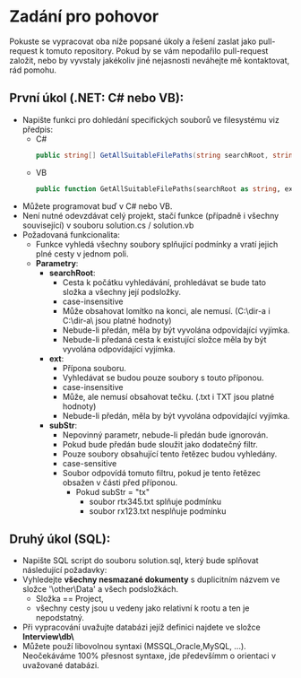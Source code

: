 # **Zadání pro pohovor**

Pokuste se vypracovat oba níže popsané úkoly a řešení zaslat jako pull-request k tomuto repository.
Pokud by se vám nepodařilo pull-request založit, nebo by vyvstaly jakékoliv jiné nejasnosti neváhejte mě kontaktovat, rád pomohu.

## **První úkol (.NET: C# nebo VB):**
-  Napište funkci pro dohledání specifických souborů ve filesystému viz předpis:
   -  C#
        ```csharp
        public string[] GetAllSuitableFilePaths(string searchRoot, string ext, string subStr = ""){}
        ```
   - VB
        ```vb
        public function GetAllSuitableFilePaths(searchRoot as string, ext as string, optional subStr as string = "") as String()
        ```
- Můžete programovat buď v C# nebo VB. 
- Není nutné odevzdávat celý projekt, stačí funkce (případně i všechny související) v souboru solution.cs / solution.vb
- Požadovaná funkcionalita:
  - Funkce vyhledá všechny soubory splňující podmínky a vratí jejich plné cesty v jednom poli. 
  - **Parametry**:
    - **searchRoot**: 
      - Cesta k počátku vyhledávání, prohledávat se bude tato složka a všechny její podsložky.
      - case-insensitive
      - Může obsahovat lomítko na konci, ale nemusí. (C:\dir-a i C:\dir-a\ jsou platné hodnoty) 
      - Nebude-li předán, měla by být vyvolána odpovídající vyjímka.
      - Nebude-li předaná cesta k existující složce měla by být vyvolána odpovídající vyjímka.
    - **ext**: 
      - Přípona souboru. 
      - Vyhledávat se budou pouze soubory s touto příponou.
      - case-insensitive
      - Může, ale nemusí obsahovat tečku. (.txt i TXT jsou platné hodnoty)
      - Nebude-li předán, měla by být vyvolána odpovídající vyjímka.
    - **subStr**:
      - Nepovinný parametr, nebude-li předán bude ignorován.
      - Pokud bude předán bude sloužit jako dodatečný filtr.
      - Pouze soubory obsahující tento řetězec budou vyhledány.
      - case-sensitive
      - Soubor odpovídá tomuto filtru, pokud je tento řetězec obsažen v části před příponou. 
        - Pokud subStr = "tx" 
          - soubor rtx345.txt splňuje podmínku
          - soubor rx123.txt nesplňuje podmínku  

## **Druhý úkol (SQL):**

- Napište SQL script do souboru solution.sql, který bude splňovat následující požadavky:
- Vyhledejte **všechny nesmazané dokumenty** s duplicitním názvem ve složce '\other\Data\' a všech podsložkách. 
  - Složka == Project, 
  - všechny cesty jsou u vedeny jako relativní k rootu a ten je nepodstatný. 
- Při vypracování uvažujte databázi jejíž definici najdete ve složce **Interview\db\\**
- Můžete použí libovolnou syntaxi (MSSQL,Oracle,MySQL, ...). Neočekáváme 100% přesnost syntaxe, jde předevšímm o orientaci v uvažované databázi.

